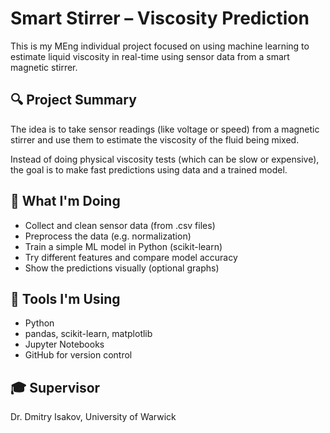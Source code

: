 # Smart Stirrer – Viscosity Prediction
  
This is my MEng individual project focused on using machine learning to estimate liquid viscosity in real-time using sensor data from a smart magnetic stirrer.

## 🔍 Project Summary

The idea is to take sensor readings (like voltage or speed) from a magnetic stirrer and use them to estimate the viscosity of the fluid being mixed.

Instead of doing physical viscosity tests (which can be slow or expensive), the goal is to make fast predictions using data and a trained model.

## 🧠 What I'm Doing

- Collect and clean sensor data (from .csv files)
- Preprocess the data (e.g. normalization)
- Train a simple ML model in Python (scikit-learn)
- Try different features and compare model accuracy
- Show the predictions visually (optional graphs)

## 🧰 Tools I'm Using

- Python  
- pandas, scikit-learn, matplotlib  
- Jupyter Notebooks  
- GitHub for version control

## 🎓 Supervisor

Dr. Dmitry Isakov, University of Warwick  
